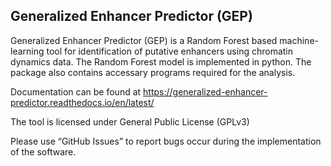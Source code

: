 ## Generalized Enhancer Predictor (GEP) 

Generalized Enhancer Predictor (GEP) is a Random Forest based machine-learning tool for identification of putative enhancers using chromatin dynamics data. The Random Forest model is implemented in python. The package also contains accessary programs required for the analysis.

Documentation can be found at https://generalized-enhancer-predictor.readthedocs.io/en/latest/ 

The tool is licensed under General Public License (GPLv3)

Please use “GitHub Issues” to report bugs occur during the implementation of the software.
